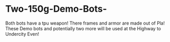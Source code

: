 # Two-150g-Demo-Bots-
Both bots have a tpu weapon! There frames and armor are made out of Pla! These Demo bots and potentially two more will be used at the Highway to Undercity Even!
